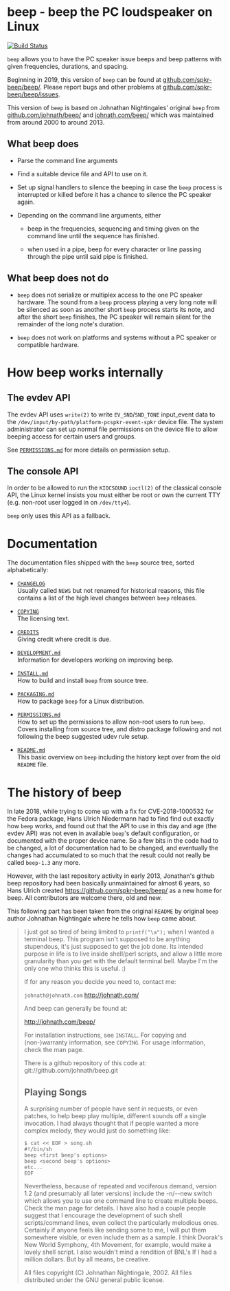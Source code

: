 beep - beep the PC loudspeaker on Linux
=======================================

[![Build Status](https://travis-ci.org/spkr-beep/beep.svg?branch=master)](https://travis-ci.org/spkr-beep/beep)

`beep` allows you to have the PC speaker issue beeps and beep patterns
with given frequencies, durations, and spacing.

Beginning in 2019, this version of `beep` can be found at
[github.com/spkr-beep/beep/](https://github.com/spkr-beep/beep/). Please
report bugs and other problems at
[github.com/spkr-beep/beep/issues](https://github.com/spkr-beep/beep/issues).

This version of `beep` is based on Johnathan Nightingales' original
`beep` from
[github.com/johnath/beep/](https://github.com/johnath/beep/) and
[johnath.com/beep/](http://johnath.com/beep/) which was maintained
from around 2000 to around 2013.


What beep does
--------------

  * Parse the command line arguments

  * Find a suitable device file and API to use on it.

  * Set up signal handlers to silence the beeping in case the `beep`
    process is interrupted or killed before it has a chance to silence
    the PC speaker again.

  * Depending on the command line arguments, either

      * beep in the frequencies, sequencing and timing given on the
        command line until the sequence has finished.

      * when used in a pipe, beep for every character or line passing
        through the pipe until said pipe is finished.


What beep does not do
---------------------

  * `beep` does not serialize or multiplex access to the one PC
    speaker hardware.  The sound from a `beep` process playing a very
    long note will be silenced as soon as another short `beep` process
    starts its note, and after the short `beep` finishes, the PC
    speaker will remain silent for the remainder of the long note's
    duration.

  * `beep` does not work on platforms and systems without a PC speaker
    or compatible hardware.


How beep works internally
=========================

The evdev API
-------------

The evdev API uses `write(2)` to write `EV_SND`/`SND_TONE` input_event
data to the `/dev/input/by-path/platform-pcspkr-event-spkr` device
file.  The system administrator can set up normal file permissions on
the device file to allow beeping access for certain users and
groups.

See [`PERMISSIONS.md`](PERMISSIONS.md) for more details on permission
setup.


The console API
---------------

In order to be allowed to run the `KIOCSOUND` `ioctl(2)` of the
classical console API, the Linux kernel insists you must either be
root or own the current TTY (e.g. non-root user logged in on
`/dev/tty4`).

`beep` only uses this API as a fallback.


Documentation
=============

The documentation files shipped with the `beep` source tree, sorted
alphabetically:

  * [`CHANGELOG`](CHANGELOG)  
    Usually called `NEWS` but not renamed for historical reasons, this
    file contains a list of the high level changes between `beep`
    releases.

  * [`COPYING`](COPYING)  
    The licensing text.

  * [`CREDITS`](CREDITS)  
    Giving credit where credit is due.

  * [`DEVELOPMENT.md`](DEVELOPMENT.md)  
    Information for developers working on improving beep.

  * [`INSTALL.md`](INSTALL.md)  
    How to build and install `beep` from source tree.

  * [`PACKAGING.md`](PACKAGING.md)  
    How to package `beep` for a Linux distribution.

  * [`PERMISSIONS.md`](PERMISSIONS.md)  
    How to set up the permissions to allow non-root users to run
    `beep`. Covers installing from source tree, and distro package
    following and not following the beep suggested udev rule setup.

  * [`README.md`](README.md)  
    This basic overview on `beep` including the history kept over from
    the old `README` file.


The history of beep
===================

In late 2018, while trying to come up with a fix for CVE-2018-1000532
for the Fedora package, Hans Ulrich Niedermann had to find find out
exactly how `beep` works, and found out that the API to use in this
day and age (the evdev API) was not even in available `beep`'s default
configuration, or documented with the proper device name.  So a few
bits in the code had to be changed, a lot of documentation had to be
changed, and eventually the changes had accumulated to so much that
the result could not really be called `beep-1.3` any more.

However, with the last repository activity in early 2013, Jonathan's
github beep repository had been basically unmaintained for almost 6 years,
so Hans Ulrich created https://github.com/spkr-beep/beep/ as a new home
for beep.  All contributors are welcome there, old and new.

This following part has been taken from the original `README` by
original `beep` author Johnathan Nightingale where he tells how `beep`
came about.

> I just got so tired of being limited to `printf("\a");` when I wanted a terminal
> beep.  This program isn't supposed to be anything stupendous, it's just
> supposed to get the job done.  Its intended purpose in life is to live inside
> shell/perl scripts, and allow a little more granularity than you get with the
> default terminal bell.  Maybe I'm the only one who thinks this is useful. :)
> 
> If for any reason you decide you need to, contact me:
> 
> `johnath@johnath.com`
> http://johnath.com/
> 
> And beep can generally be found at:
> 
> http://johnath.com/beep/
> 
> For installation instructions, see `INSTALL`.
> For copying and (non-)warranty information, see `COPYING`.
> For usage information, check the man page.
> 
> There is a github repository of this code at: git://github.com/johnath/beep.git
> 
> 
> Playing Songs
> -------------
> 
> A surprising number of people have sent in requests, or even patches, to help
> beep play multiple, different sounds off a single invocation.  I had always
> thought that if people wanted a more complex melody, they would just do 
> something like:
> 
>     $ cat << EOF > song.sh
>     #!/bin/sh
>     beep <first beep's options>
>     beep <second beep's options>
>     etc...
>     EOF
> 
> Nevertheless, because of repeated and vociferous demand, version 1.2 (and 
> presumably all later versions) include the -n/--new switch which allows you to
> use one command line to create multiple beeps.  Check the man page for 
> details.  I have also had a couple people suggest that I encourage the 
> development of such shell scripts/command lines, even collect the particularly
> melodious ones.  Certainly if anyone feels like sending some to me, I will put
> them somewhere visible, or even include them as a sample.  I think Dvorak's New
> World Symphony, 4th Movement, for example, would make a lovely shell script.
> I also wouldn't mind a rendition of BNL's If I had a million dollars.  But by
> all means, be creative.
> 
> All files copyright (C) Johnathan Nightingale, 2002.
> All files distributed under the GNU general public license.
